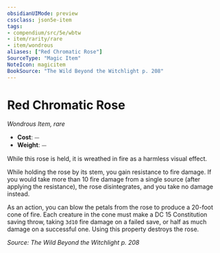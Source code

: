 ```yaml
---
obsidianUIMode: preview
cssclass: json5e-item
tags:
- compendium/src/5e/wbtw
- item/rarity/rare
- item/wondrous
aliases: ["Red Chromatic Rose"]
SourceType: "Magic Item"
NoteIcon: magicitem
BookSource: "The Wild Beyond the Witchlight p. 208"
---
```

# Red Chromatic Rose
*Wondrous Item, rare*  

- **Cost**: ⏤
- **Weight**: ⏤

While this rose is held, it is wreathed in fire as a harmless visual effect.

While holding the rose by its stem, you gain resistance to fire damage. If you would take more than 10 fire damage from a single source (after applying the resistance), the rose disintegrates, and you take no damage instead.

As an action, you can blow the petals from the rose to produce a 20-foot cone of fire. Each creature in the cone must make a DC 15 Constitution saving throw, taking `3d10` fire damage on a failed save, or half as much damage on a successful one. Using this property destroys the rose.

*Source: The Wild Beyond the Witchlight p. 208*